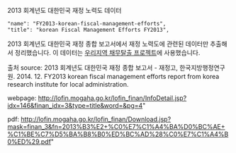 2013 회계년도 대한민국 재정 노력도 데이터

```
"name": "FY2013-korean-fiscal-management-efforts",
"title": "korean Fiscal Management Efforts FY2013",
```

2013 회계년도 대한민국 재정 종합 보고서에서 재정 노력도에 관련된 데이터만 추출해서 정리했습니다.
이 데이터는 [우리지역 채무탈출 프로젝트](http://getoutofdebt.kr)에 사용했습니다.

출처 source:
2013 회계년도 대한민국 재정 종합 보고서 - 재정고, 한국지방행정연구원. 2014. 12. 
FY2013 korean fiscal management efforts report from korea research institute for local administration.

webpage:
http://lofin.mogaha.go.kr/lofin_finan/InfoDetail.jsp?idx=146&finan_idx=3&type=title&word=&pg=4"

pdf:
http://lofin.mogaha.go.kr/lofin_finan/Download.jsp?mask=finan_3&fn=2013%B3%E2+%C0%E7%C1%A4%BA%D0%BC%AE+%C1%BE%C7%D5%BA%B8%B0%ED%BC%AD%28%C0%E7%C1%A4%B0%ED%29.pdf"